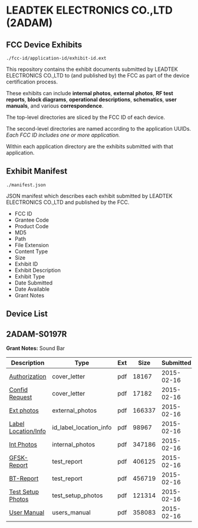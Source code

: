 # LEADTEK ELECTRONICS CO.,LTD (2ADAM)
## FCC Device Exhibits

```
./fcc-id/application-id/exhibit-id.ext
```

This repository contains the exhibit documents submitted by LEADTEK ELECTRONICS CO.,LTD to (and published by) the FCC as part of the device certification process.

These exhibits can include **internal photos**, **external photos**, **RF test reports**, **block diagrams**, **operational descriptions**, **schematics**, **user manuals**, and various **correspondence**.

The top-level directories are sliced by the FCC ID of each device.

The second-level directories are named according to the application UUIDs. *Each FCC ID includes one or more application.*

Within each application directory are the exhibits submitted with that application. 

## Exhibit Manifest

```
./manifest.json
```

JSON manifest which describes each exhibit submitted by LEADTEK ELECTRONICS CO.,LTD and published by the FCC.

- FCC ID
- Grantee Code
- Product Code
- MD5
- Path
- File Extension
- Content Type
- Size
- Exhibit ID
- Exhibit Description
- Exhibit Type
- Date Submitted
- Date Available
- Grant Notes

## Device List
## 2ADAM-S0197R
**Grant Notes:** Sound Bar

| Description | Type | Ext | Size | Submitted | Available |
| ----------- | ---- | --- | ---- | --------- | --------- |
| [Authorization](2ADAM-S0197R/ae026a28c1658ec59620c730b7fe30a2/2536156.pdf) | cover_letter | pdf | 18167 | 2015-02-16 | 2015-02-16 |
| [Confid Request](2ADAM-S0197R/ae026a28c1658ec59620c730b7fe30a2/2536157.pdf) | cover_letter | pdf | 17182 | 2015-02-16 | 2015-02-16 |
| [Ext photos](2ADAM-S0197R/ae026a28c1658ec59620c730b7fe30a2/2536158.pdf) | external_photos | pdf | 166337 | 2015-02-16 | 2015-02-16 |
| [Label Location/Info](2ADAM-S0197R/ae026a28c1658ec59620c730b7fe30a2/2536160.pdf) | id_label_location_info | pdf | 98967 | 2015-02-16 | 2015-02-16 |
| [Int Photos](2ADAM-S0197R/ae026a28c1658ec59620c730b7fe30a2/2536159.pdf) | internal_photos | pdf | 347186 | 2015-02-16 | 2015-02-16 |
| [GFSK-Report](2ADAM-S0197R/ae026a28c1658ec59620c730b7fe30a2/2536161.pdf) | test_report | pdf | 406125 | 2015-02-16 | 2015-02-16 |
| [BT-Report](2ADAM-S0197R/ae026a28c1658ec59620c730b7fe30a2/2536162.pdf) | test_report | pdf | 456719 | 2015-02-16 | 2015-02-16 |
| [Test Setup Photos](2ADAM-S0197R/ae026a28c1658ec59620c730b7fe30a2/2536163.pdf) | test_setup_photos | pdf | 121314 | 2015-02-16 | 2015-02-16 |
| [User Manual](2ADAM-S0197R/ae026a28c1658ec59620c730b7fe30a2/2536164.pdf) | users_manual | pdf | 358083 | 2015-02-16 | 2015-02-16 |
